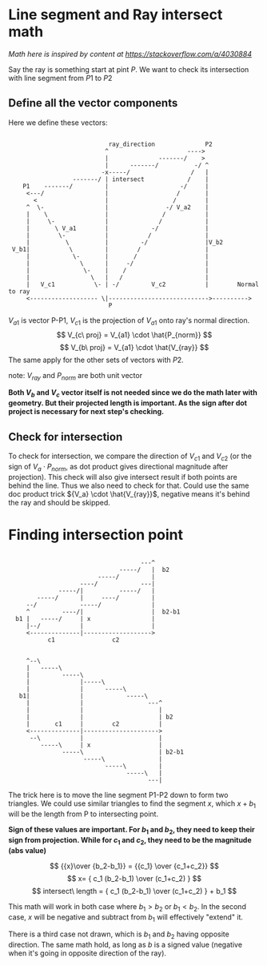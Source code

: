<!-- Be careful to page breaking when generating to pdf, the ASCII art is sensitive. -->
# Line segment and Ray intersect math

*Math here is inspired by content at https://stackoverflow.com/a/4030884*

Say the ray is something start at pint $P$. We want to check its intersection with line segment from $P1$ to $P2$

## Define all the vector components

Here we define these vectors:

```

                            ray_direction              P2                     
                           ^                      ---->                       
                           |              -------/    >                       
                           |      -------/          -/ ^                      
                          -x-----/                 /   |                      
                  -------/ | intersect            /    |                      
    P1    -------/         |                    -/     |                      
     <---/                 |                   /       |                      
       <                   |                  /        |                      
     ^  \-                 |                -/ V_a2    |                      
     |    \                |               /           |                      
     |     \-              |              /            |                      
     |       \ V_a1        |            -/             |                      
     |        \-           |           /               |                      
     |          \          |         -/                |V_b2                  
 V_b1|           \         |        /                  |                      
     |            \-       |       /                   |                      
     |              \      |     -/                    |                      
     |               \-    |    /                      |                      
     |                 \   |   /                       |                      
     |   V_c1           \- | -/         V_c2           |        Normal to ray 
     <------------------- \|---------------------------->---------->          
                            P                                                 

```

$V_{a1}$ is vector P-P1, $V_{c1}$ is the projection of $V_{a1}$ onto ray's normal direction.
$$ V_{c\ proj} = V_{a1} \cdot \hat{P_{norm}} $$ 
$$ V_{b\ proj} = V_{a1} \cdot \hat{V_{ray}} $$
The same apply for the other sets of vectors with $P2$. 

note: $V_{ray}$ and $P_{norm}$ are both unit vector

**Both $V_{b}$ and $V_c$ vector itself is not needed since we do the math later with geometry. But their projected length is important. As the sign after dot project is necessary for next step's checking.**

## Check for intersection

To check for intersection, we compare the direction of $V_{c1}$ and $V_{c2}$ (or the sign of $V_a \cdot P_{norm}$, as dot product gives directional magnitude after projection). This check will also give intersect result if both points are behind the line. Thus we also need to check for that. Could use the same doc product trick ${V_a} \cdot \hat{V_{ray}}$, negative means it's behind the ray and should be skipped.

<div style="page-break-after: always;"></div>

# Finding intersection point

```
                                                  
                                     ---^         
                               -----/   |  b2     
                         -----/         |         
                    ----/            ---|         
              -----/|          -----/   |         
        -----/      |     ----/         |         
     --/            -----/              |         
     ^         ----/|                   |  b2-b1  
  b1 |   -----/     | x                 |         
     |--/           |                   |         
     <--------------|------------------->         
           c1                c2                   
                                                  
                                                  
     ^--\                                         
     |   -----\                                   
     |         -----\                             
     |              |-----\                       
     |              |      -----\                 
   b1|              |            -----\           
     |              |                  ---^       
     |              |                     |       
     |              |                     | b2    
     |       c1     |        c2           |       
     <--------------|--------------------->       
      --\           |                     |       
         -----\     | x                   |       
               -----\                     | b2-b1 
                     -----\               |       
                           -----\         |       
                                 -----\   |       
                                       ---|  
```

The trick here is to move the line segment P1-P2 down to form two triangles.
We could use similar triangles to find the segment $x$, which $x+b_1$ will be the length from P to intersecting point.

**Sign of these values are important. For $b_1$ and $b_2$, they need to keep their sign from projection. While for $c_1$ and $c_2$, they need to be the magnitude (abs value)**

$$ {{x}\over {b_2-b_1}} = {{c_1} \over {c_1+c_2}} $$
$$ x= { c_1 (b_2-b_1) \over (c_1+c_2) } $$
$$ intersect\ length = { c_1 (b_2-b_1) \over (c_1+c_2) } + b_1 $$

This math  will work in both case where $b_1>b_2$ or $b_1< b_2$. In the second case, $x$ will be negative and subtract from $b_1$ will effectively "extend" it. 

There is a third case not drawn, which is $b_1$ and $b_2$ having opposite direction. The same math hold, as long as $b$ is a signed value (negative when it's going in opposite direction of the ray).